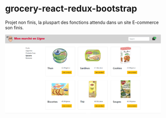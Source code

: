# grocery-react-redux-bootstrap

Projet non finis, la pluspart des fonctions attendu dans un site E-commerce son finis.


 ![alt text](https://github.com/ptlu79/grocery-react-redux-bootstrap/blob/master/grocery1.png) 
